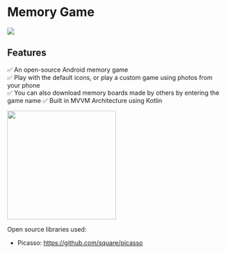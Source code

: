 # Memory Game

![](https://user-images.githubusercontent.com/80385154/178176606-72c868f1-fa2a-4f58-90f5-14e23de9d69d.gif)


## Features
✅ An open-source Android memory game <br>
✅ Play with the default icons, or play a custom game using photos from your phone <br>
✅ You can also download memory boards made by others by entering the game name
✅ Built in MVVM Architecture using Kotlin


<p float="middle">
    <img width="250px" src='https://user-images.githubusercontent.com/80385154/178177000-6e5ff2a7-fdcf-48e4-896c-2c20f52b9be3.png' />
</p>

Open source libraries used:
- Picasso: https://github.com/square/picasso
